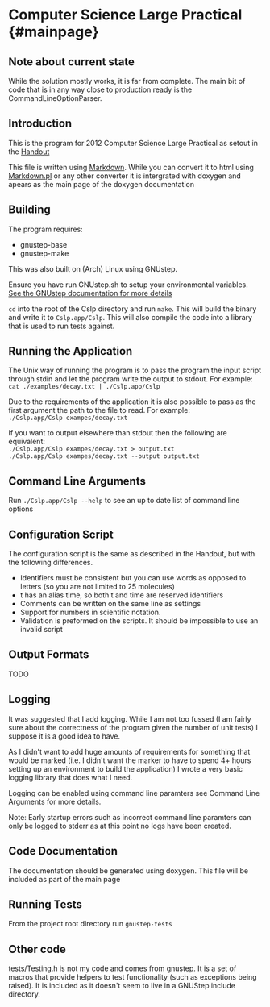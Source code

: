 Computer Science Large Practical                         {#mainpage}
================================

Note about current state
------------------------
While the solution mostly works, it is far from complete. The main bit of code
that is in any way close to production ready is the CommandLineOptionParser.

Introduction
------------
This is the program for 2012 Computer Science Large Practical as setout in the [Handout](http://www.inf.ed.ac.uk/teaching/courses/cslp/coursework/CSLP-2012.pdf)


This file is written using [Markdown](http://daringfireball.net/projects/markdown/).
While you can convert it to html using [Markdown.pl](http://daringfireball.net/projects/markdown/) or any other converter
it is intergrated with doxygen and apears as the main page of the doxygen documentation

Building
------------
The program requires:

* gnustep-base
* gnustep-make

This was also built on (Arch) Linux using GNUstep.

Ensure you have run GNUstep.sh to setup your environmental variables.
[See the GNUstep documentation for more details](http://www.gnustep.org/resources/documentation/User/GNUstep/gnustep-howto_4.html)

`cd` into the root of the Cslp directory and run `make`. This will build the binary and write it to  `Cslp.app/Cslp`.
This will also compile the code into a library that is used to run tests against.


Running the Application
-----------------------
The Unix way of running the program is to pass the program the input script
through stdin and let the program write the output to stdout. For example:  
`cat ./examples/decay.txt | ./Cslp.app/Cslp`

Due to the requirements of the application it is also possible to pass as the first argument
the path to the file to read. For example:  
`./Cslp.app/Cslp exampes/decay.txt`

If you want to output elsewhere than stdout then the following are equivalent:  
`./Cslp.app/Cslp exampes/decay.txt > output.txt`  
`./Cslp.app/Cslp exampes/decay.txt --output output.txt`


Command Line Arguments
-----------------------
Run `./Cslp.app/Cslp --help` to see an up to date list of command line options


Configuration Script
--------------------
The configuration script is the same as described in the Handout, but with the
following differences.

* Identifiers must be consistent but you can use words as opposed to letters (so you are not limited to 25 molecules)
* t has an alias time, so both t and time are reserved identifiers
* Comments can be written on the same line as settings
* Support for numbers in scientific notation.
* Validation is preformed on the scripts. It should be impossible to use an invalid script


Output Formats
--------------

TODO

Logging
--------
It was suggested that I add logging. While I am not too fussed (I am fairly sure
about the correctness of the program given the number of unit tests) I suppose it 
is a good idea to have.

As I didn't want to add huge amounts of requirements for something that would be marked
(i.e. I didn't want the marker to have to spend 4+ hours setting up an environment to
build the application) I wrote a very basic logging library that does what I need.

Logging can be enabled using command line paramters see Command Line Arguments for more details.

Note: Early startup errors such as incorrect command line paramters can only be logged to stderr
      as at this point no logs have been created.

Code Documentation
------------------
The documentation should be generated using doxygen. This file will be included as part of
the main page

Running Tests
-------------
From the project root directory run `gnustep-tests`


Other code
-----------
tests/Testing.h is not my code and comes from gnustep. It is a set of macros that
provide helpers to test functionality (such as exceptions being raised).
It is included as it doesn't seem to live in a GNUStep include directory.
